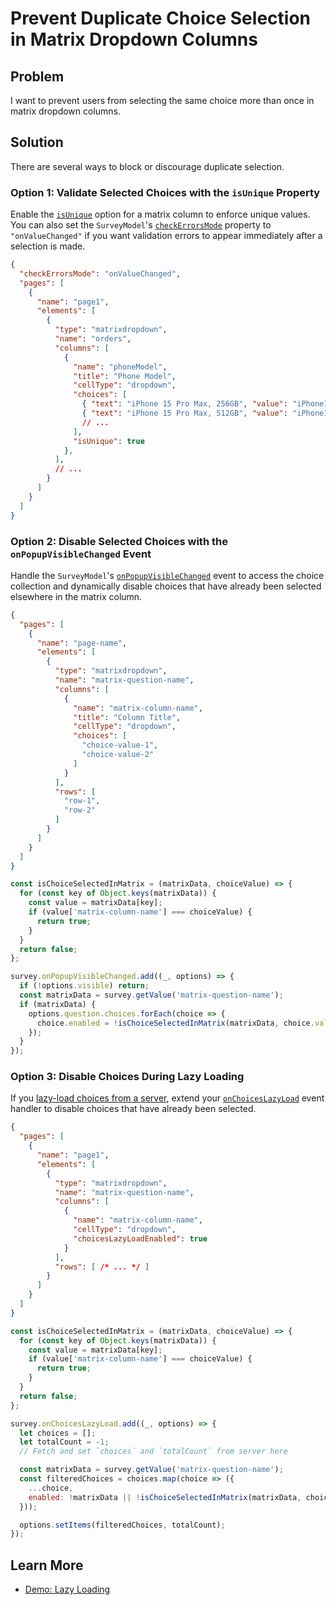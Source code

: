 # Prevent Duplicate Choice Selection in Matrix Dropdown Columns

## Problem

I want to prevent users from selecting the same choice more than once in matrix dropdown columns.

## Solution

There are several ways to block or discourage duplicate selection.

### Option 1: Validate Selected Choices with the `isUnique` Property

Enable the [`isUnique`](https://surveyjs.io/form-library/documentation/api-reference/multi-select-matrix-column-values#isUnique) option for a matrix column to enforce unique values. You can also set the `SurveyModel`'s [`checkErrorsMode`](https://surveyjs.io/form-library/documentation/api-reference/survey-data-model#checkErrorsMode) property to `"onValueChanged"` if you want validation errors to appear immediately after a selection is made. 

```json
{
  "checkErrorsMode": "onValueChanged",
  "pages": [
    {
      "name": "page1",
      "elements": [
        {
          "type": "matrixdropdown",
          "name": "orders",
          "columns": [
            {
              "name": "phoneModel",
              "title": "Phone Model",
              "cellType": "dropdown",
              "choices": [
                { "text": "iPhone 15 Pro Max, 256GB", "value": "iPhone15ProMax-256", "price": 1199 },
                { "text": "iPhone 15 Pro Max, 512GB", "value": "iPhone15ProMax-512", "price": 1399 },
                // ...
              ],
              "isUnique": true
            },
          ],
          // ...
        }
      ]
    }
  ]
}
```

### Option 2: Disable Selected Choices with the `onPopupVisibleChanged` Event

Handle the `SurveyModel`'s [`onPopupVisibleChanged`](https://surveyjs.io/form-library/documentation/api-reference/survey-data-model#onPopupVisibleChanged) event to access the choice collection and dynamically disable choices that have already been selected elsewhere in the matrix column.

```json
{
  "pages": [
    {
      "name": "page-name",
      "elements": [
        {
          "type": "matrixdropdown",
          "name": "matrix-question-name",
          "columns": [
            {
              "name": "matrix-column-name",
              "title": "Column Title",
              "cellType": "dropdown",              
              "choices": [
                "choice-value-1",
                "choice-value-2"
              ]
            }
          ],
          "rows": [
            "row-1",
            "row-2"
          ]
        }
      ]
    }
  ]
}
```

```js
const isChoiceSelectedInMatrix = (matrixData, choiceValue) => { 
  for (const key of Object.keys(matrixData)) {
    const value = matrixData[key];
    if (value['matrix-column-name'] === choiceValue) {
      return true;
    }
  }
  return false;
};

survey.onPopupVisibleChanged.add((_, options) => {
  if (!options.visible) return;
  const matrixData = survey.getValue('matrix-question-name');
  if (matrixData) {
    options.question.choices.forEach(choice => {
      choice.enabled = !isChoiceSelectedInMatrix(matrixData, choice.value);
    });
  }
});
```

### Option 3: Disable Choices During Lazy Loading

If you [lazy-load choices from a server](https://surveyjs.io/form-library/examples/lazy-loading-dropdown/), extend your [`onChoicesLazyLoad`](https://surveyjs.io/form-library/documentation/api-reference/survey-data-model#onChoicesLazyLoad) event handler to disable choices that have already been selected.

```json
{
  "pages": [
    {
      "name": "page1",
      "elements": [
        {
          "type": "matrixdropdown",
          "name": "matrix-question-name",
          "columns": [
            {
              "name": "matrix-column-name",
              "cellType": "dropdown",
              "choicesLazyLoadEnabled": true
            }
          ],
          "rows": [ /* ... */ ]
        }
      ]
    }
  ]
}
```

```js
const isChoiceSelectedInMatrix = (matrixData, choiceValue) => { 
  for (const key of Object.keys(matrixData)) {
    const value = matrixData[key];
    if (value['matrix-column-name'] === choiceValue) {
      return true;
    }
  }
  return false;
};

survey.onChoicesLazyLoad.add((_, options) => {
  let choices = [];
  let totalCount = -1;
  // Fetch and set `choices` and `totalCount` from server here

  const matrixData = survey.getValue('matrix-question-name');
  const filteredChoices = choices.map(choice => ({
    ...choice,
    enabled: !matrixData || !isChoiceSelectedInMatrix(matrixData, choice.value)
  }));

  options.setItems(filteredChoices, totalCount);
});
```

## Learn More

- [Demo: Lazy Loading](https://surveyjs.io/form-library/examples/lazy-loading-dropdown/)